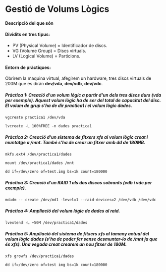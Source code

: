 # Gestió de Volums Lògics

#### Descripció del que són




#### Dividits en tres tipus:
- PV (Physical Volume) = Identificador de discs.
- VG (Volume Group) = Discs virtuals.
- LV (Logical Volume) = Particions.

#### Entorn de pràctiques:

Obrirem la maquina virtual, afegirem un hardware, tres discs virtuals de 200M que es dirán **dev/vda**, **dev/vdb**, **dev/vdc**.

##### Pràctica 1: Creació d'un volum lògic a partir d'un dels tres discs durs (vda per exemple). Aquest volum lògic ha de ser del total de capacitat del disc. El volum de grup s'ha de dir practica1 i el volum lògic dades.

    vgcreate practica1 /dev/vda

    lvcreate -L 100%FREE -n dades practica1

##### Pràctica 2: Creació d'un sistema de fitxers xfs al volum lògic creat i muntatge a /mnt. També s'ha de crear un fitxer amb dd de 180MB.

    mkfs.ext4 /dev/practica1/dades

    mount /dev/practica1/dades /mnt

    dd if=/dev/zero of=test.img bs=1k count=180000

##### Pràctica 3: Creació d'un RAID 1 als dos discos sobrants (vdb i vdc per exemple).

    mdadm -- create /dev/md1 -level=1 --raid-devices=2 /dev/vdb /dev/vdc

##### Pràctica 4: Ampliació del volum lògic de dades al raid.

    lvextend -L +50M /dev/practica1/dades

##### Pràctica 5: Ampliació del sistema de fitxers xfs al tamany actual del volum lògic dades (s'ha de poder fer sense desmuntar-lo de /mnt ja que és xfs). Una vegada creat crearem un nou fitxer de 180M.

    xfs growfs /dev/practica1/dades
    
    dd if=/dev/zero of=test img bs=1k count=180000
